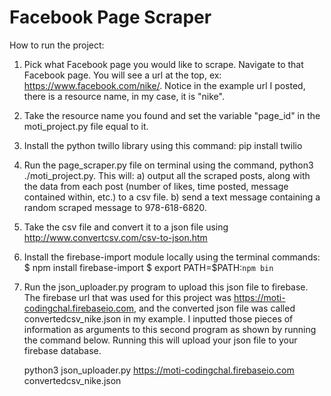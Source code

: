 # Facebook Page Scraper

How to run the project: 

1) Pick what Facebook page you would like to scrape. Navigate to that Facebook page. 
You will see a url at the top, ex: https://www.facebook.com/nike/. Notice in the example
url I posted, there is a resource name, in my case, it is "nike". 

2) Take the resource name you found and set the variable "page_id" in the moti_project.py file
equal to it. 

3) Install the python twillo library using this command: pip install twilio

4) Run the page_scraper.py file on terminal using the command, python3 ./moti_project.py. This will:
	a) output all the scraped posts, along with the data from each post (number of likes, 
		time posted, message contained within, etc.) to a csv file. 
	b) send a text message containing a random scraped message to 978-618-6820.

5) Take the csv file and convert it to a json file using http://www.convertcsv.com/csv-to-json.htm

6) Install the firebase-import module locally using the terminal commands: 
	$ npm install firebase-import
	$ export PATH=$PATH:`npm bin`

7) Run the json_uploader.py program to upload this json file to firebase. The firebase url that
was used for this project was https://moti-codingchal.firebaseio.com, and the converted json file
was called convertedcsv_nike.json in my example. I inputted those pieces of information as arguments
to this second program as shown by running the command below. Running this will upload your json 
file to your firebase database. 

	python3 json_uploader.py https://moti-codingchal.firebaseio.com convertedcsv_nike.json